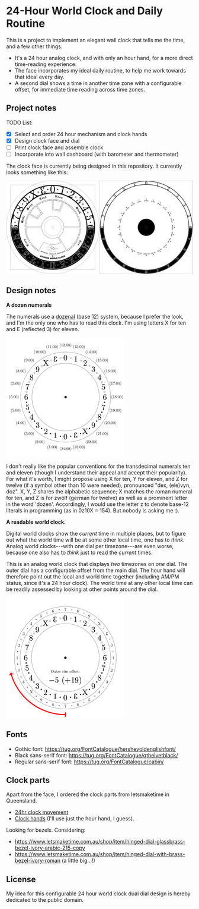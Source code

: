 24-Hour World Clock and Daily Routine
=====================================

This is a project to implement an elegant wall clock that tells me the time,
and a few other things.

* It's a 24 hour analog clock, and with only an hour hand, for a more direct
  time-reading experience.
* The face incorporates my ideal daily routine, to help me work towards that
  ideal every day.
* A second dial shows a time in another time zone with a configurable offset,
  for immediate time reading across time zones.


Project notes
-------------

TODO List:

* [x] Select and order 24 hour mechanism and clock hands
* [x] Design clock face and dial
* [ ] Print clock face and assemble clock
* [ ] Incorporate into wall dashboard (with barometer and thermometer)

The clock face is currently being designed in this repository. It currently
looks something like this:

![](clock.png)


Design notes
------------

**A dozen numerals**

The numerals use a [dozenal](https://en.wikipedia.org/wiki/Duodecimal) (base
12) system, because I prefer the look, and I'm the only one who has to read
this clock. I'm using letters X for ten and E (reflected 3) for eleven.

![](diagrams/numerals.png)

I don't really like the popular conventions for the transdecimal numerals
ten and eleven (though I understand their appeal and accept their popularity).
For what it's worth, I might propose using X for ten, Y for eleven, and Z for
twelve (if a symbol other than 10 were needed), pronounced "dex, (ele)vyn,
doz".
X, Y, Z shares the alphabetic sequence; X matches the roman numeral for ten,
and Z is for zwölf (german for twelve) as well as a prominent letter in the
word 'dozen'.
Accordingly, I would use the letter z to denote base-12 literals in
programming (as in 0z10X = 154).
But nobody is asking me :).

**A readable world clock.**

Digital world clocks show the *current* time in multiple places, but to figure
out what the world time will be at some other local time, one has to *think*.
Analog world clocks---with one dial per timezone---are even worse, because 
one also has to *think* just to read the *current* times.

This is an analog world clock that displays *two* timezones on *one* dial.
The outer dial has a configurable offset from the main dial. The hour hand
will therefore point out the local and world time together (including AM/PM
status, since it's a 24 hour clock).
The world time at any other local time can be readily assessed by looking at
other points around the dial.

![](diagrams/dials.png)


Fonts
-----

* Gothic font: https://tug.org/FontCatalogue/hersheyoldenglishfont/
* Black sans-serif font: https://tug.org/FontCatalogue/qthelvetblack/
* Regular sans-serif font: https://tug.org/FontCatalogue/cabin/


Clock parts
-----------

Apart from the face, I ordered the clock parts from letsmaketime in
Queensland.

* [24hr clock movement](https://www.letsmaketime.com.au/shop/item/24-hour-clock-movement-3mm-6mm---qc-24/high-torque)
* [Clock hands](https://www.letsmaketime.com.au/shop/item/retro-german-clock-hands-147mm)
  (I'll use just the hour hand, I guess).

Looking for bezels. Considering:

* https://www.letsmaketime.com.au/shop/item/hinged-dial-glassbrass-bezel-ivory-arabic-215-copy
* https://www.letsmaketime.com.au/shop/item/hinged-dial-with-brass-bezel-ivory-roman (a little big...!)

License
-------

My idea for this configurable 24 hour world clock dual dial design is hereby
dedicated to the public domain.

